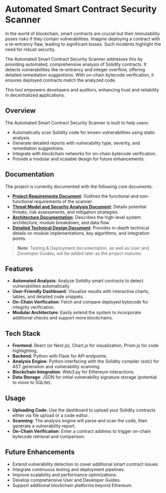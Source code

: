 # Automated Smart Contract Security Scanner

In the world of blockchain, smart contracts are crucial but their immutability poses risks if they contain vulnerabilities. Imagine deploying a contract with a re-entrancy flaw, leading to significant losses. Such incidents highlight the need for robust security.

The Automated Smart Contract Security Scanner addresses this by providing automated, comprehensive analysis of Solidity contracts. It detects vulnerabilities like re-entrancy and integer overflow, offering detailed remediation suggestions. With on-chain bytecode verification, it ensures deployed contracts match the analyzed code.

This tool empowers developers and auditors, enhancing trust and reliability in decentralized applications.

## Overview

The Automated Smart Contract Security Scanner is built to help users:

- Automatically scan Solidity code for known vulnerabilities using static analysis.
- Generate detailed reports with vulnerability type, severity, and remediation suggestions.
- Integrate with blockchain networks for on-chain bytecode verification.
- Provide a modular and scalable design for future enhancements.

## Documentation

The project is currently documented with the following core documents:

- **[Project Requirements Document](/docs/requirements.md)**: Outlines the functional and non-functional requirements of the scanner.
- **[Threat Model and Security Analysis Document](/docs/threatModel_and_securityAnalysis.md)**: Details potential threats, risk assessments, and mitigation strategies.
- **[Architecture Documentation](/docs/architecture.md)**: Describes the high-level system architecture, module breakdown, and data flow.
- **[Detailed Technical Design Document](/docs/detailedTechnicalDesign.md)**: Provides in-depth technical details on module implementations, key algorithms, and integration points.

> **Note**: Testing & Deployment documentation, as well as User and Developer Guides, will be added later as the project matures.

## Features

- **Automated Analysis**: Analyze Solidity smart contracts to detect vulnerabilities automatically.
- **User-Friendly Dashboard**: Visualize results with interactive charts, tables, and detailed code snippets.
- **On-Chain Verification**: Fetch and compare deployed bytecode for integrity verification.
- **Modular Architecture**: Easily extend the system to incorporate additional checks and support more blockchains.

## Tech Stack

- **Frontend**: React (or Next.js), Chart.js for visualization, Prism.js for code highlighting.
- **Backend**: Python with Flask for API endpoints.
- **Analysis Engine**: Python interfacing with the Solidity compiler (solc) for AST generation and vulnerability scanning.
- **Blockchain Integration**: Web3.py for Ethereum interactions.
- **Data Storage**: JSON for initial vulnerability signature storage (potential to move to SQLite).

## Usage

- **Uploading Code**: Use the dashboard to upload your Solidity contracts either via file upload or a code editor.
- **Scanning**: The analysis engine will parse and scan the code, then generate a vulnerability report.
- **On-Chain Verification**: Enter a contract address to trigger on-chain bytecode retrieval and comparison.

## Future Enhancements

- Extend vulnerability detection to cover additional smart contract issues.
- Integrate continuous testing and deployment pipelines.
- Improve scalability and performance optimizations.
- Develop comprehensive User and Developer Guides.
- Support additional blockchain platforms beyond Ethereum.
